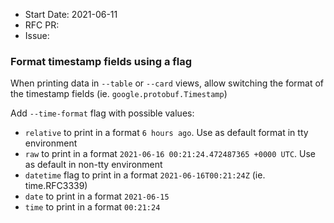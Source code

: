 - Start Date: 2021-06-11
- RFC PR:
- Issue:

### Format timestamp fields using a flag

When printing data in `--table` or `--card` views, allow switching the format of the timestamp fields (ie. `google.protobuf.Timestamp`) 

Add `--time-format` flag with possible values:
- `relative` to print in a format `6 hours ago`. Use as default format in tty environment
- `raw` to print in a format  `2021-06-16 00:21:24.472487365 +0000 UTC`. Use as default in non-tty environment
- `datetime` flag to print in a format `2021-06-16T00:21:24Z` (ie. time.RFC3339)
- `date` to print in a format `2021-06-15`
- `time` to print in a format `00:21:24`
